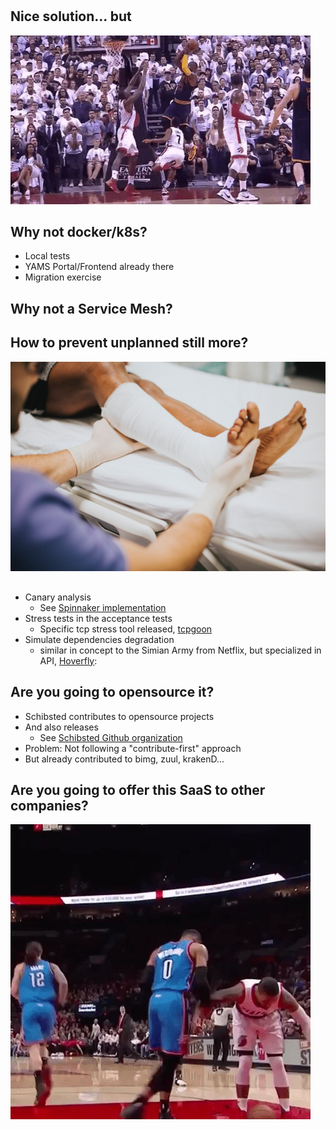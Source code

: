 #

## Nice solution... but

![](block.gif)

## Why not docker/k8s?

* Local tests
* YAMS Portal/Frontend already there
* Migration exercise

## Why not a Service Mesh?

## How to prevent unplanned still more?

![](pexels-photo-1539678.jpeg)

##

* Canary analysis
    * See [Spinnaker implementation](https://www.spinnaker.io/guides/user/canary/judge/)
* Stress tests in the acceptance tests
    * Specific tcp stress tool released, [tcpgoon](https://github.com/dachad/tcpgoon)
* Simulate dependencies degradation
    * similar in concept to the Simian Army from Netflix, but specialized in API, 
    [Hoverfly](https://github.com/SpectoLabs/hoverfly): 


## Are you going to opensource it?

* Schibsted contributes to opensource projects
* And also releases
    * See [Schibsted Github organization](https://github.com/schibsted)
* Problem: Not following a "contribute-first" approach
* But already contributed to bimg, zuul, krakenD...
 
## Are you going to offer this SaaS to other companies?

![](competence.gif)
